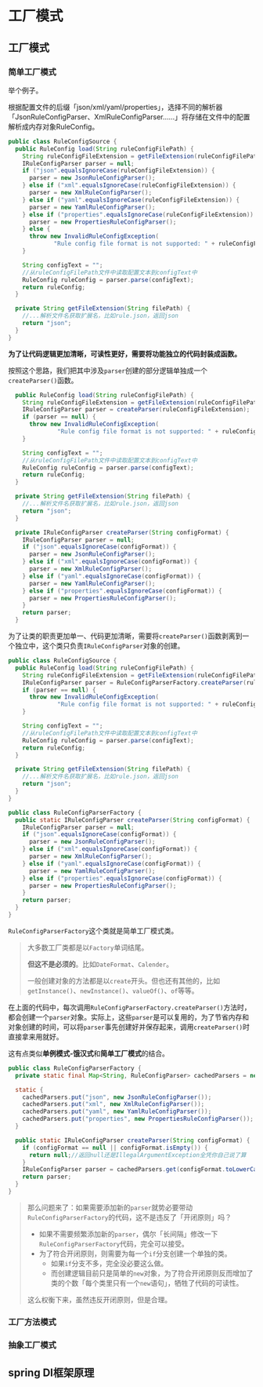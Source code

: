 # 工厂模式

## 工厂模式

### 简单工厂模式

举个例子。

根据配置文件的后缀「json/xml/yaml/properties」，选择不同的解析器「JsonRuleConfigParser、XmlRuleConfigParser……」将存储在文件中的配置解析成内存对象RuleConfig。

```java
public class RuleConfigSource {
  public RuleConfig load(String ruleConfigFilePath) {
    String ruleConfigFileExtension = getFileExtension(ruleConfigFilePath);
    IRuleConfigParser parser = null;
    if ("json".equalsIgnoreCase(ruleConfigFileExtension)) {
      parser = new JsonRuleConfigParser();
    } else if ("xml".equalsIgnoreCase(ruleConfigFileExtension)) {
      parser = new XmlRuleConfigParser();
    } else if ("yaml".equalsIgnoreCase(ruleConfigFileExtension)) {
      parser = new YamlRuleConfigParser();
    } else if ("properties".equalsIgnoreCase(ruleConfigFileExtension)) {
      parser = new PropertiesRuleConfigParser();
    } else {
      throw new InvalidRuleConfigException(
             "Rule config file format is not supported: " + ruleConfigFilePath);
    }

    String configText = "";
    //从ruleConfigFilePath文件中读取配置文本到configText中
    RuleConfig ruleConfig = parser.parse(configText);
    return ruleConfig;
  }

  private String getFileExtension(String filePath) {
    //...解析文件名获取扩展名，比如rule.json，返回json
    return "json";
  }
}
```

**为了让代码逻辑更加清晰，可读性更好，需要将功能独立的代码封装成函数。**

按照这个思路，我们把其中涉及`parser`创建的部分逻辑单独成一个`createParser()`函数。

```java
  public RuleConfig load(String ruleConfigFilePath) {
    String ruleConfigFileExtension = getFileExtension(ruleConfigFilePath);
    IRuleConfigParser parser = createParser(ruleConfigFileExtension);
    if (parser == null) {
      throw new InvalidRuleConfigException(
              "Rule config file format is not supported: " + ruleConfigFilePath);
    }

    String configText = "";
    //从ruleConfigFilePath文件中读取配置文本到configText中
    RuleConfig ruleConfig = parser.parse(configText);
    return ruleConfig;
  }

  private String getFileExtension(String filePath) {
    //...解析文件名获取扩展名，比如rule.json，返回json
    return "json";
  }

  private IRuleConfigParser createParser(String configFormat) {
    IRuleConfigParser parser = null;
    if ("json".equalsIgnoreCase(configFormat)) {
      parser = new JsonRuleConfigParser();
    } else if ("xml".equalsIgnoreCase(configFormat)) {
      parser = new XmlRuleConfigParser();
    } else if ("yaml".equalsIgnoreCase(configFormat)) {
      parser = new YamlRuleConfigParser();
    } else if ("properties".equalsIgnoreCase(configFormat)) {
      parser = new PropertiesRuleConfigParser();
    }
    return parser;
  }
```

为了让类的职责更加单一、代码更加清晰，需要将`createParser()`函数剥离到一个独立中，这个类只负责`IRuleConfigParser`对象的创建。

```java
public class RuleConfigSource {
  public RuleConfig load(String ruleConfigFilePath) {
    String ruleConfigFileExtension = getFileExtension(ruleConfigFilePath);
    IRuleConfigParser parser = RuleConfigParserFactory.createParser(ruleConfigFileExtension);
    if (parser == null) {
      throw new InvalidRuleConfigException(
              "Rule config file format is not supported: " + ruleConfigFilePath);
    }

    String configText = "";
    //从ruleConfigFilePath文件中读取配置文本到configText中
    RuleConfig ruleConfig = parser.parse(configText);
    return ruleConfig;
  }

  private String getFileExtension(String filePath) {
    //...解析文件名获取扩展名，比如rule.json，返回json
    return "json";
  }
}

public class RuleConfigParserFactory {
  public static IRuleConfigParser createParser(String configFormat) {
    IRuleConfigParser parser = null;
    if ("json".equalsIgnoreCase(configFormat)) {
      parser = new JsonRuleConfigParser();
    } else if ("xml".equalsIgnoreCase(configFormat)) {
      parser = new XmlRuleConfigParser();
    } else if ("yaml".equalsIgnoreCase(configFormat)) {
      parser = new YamlRuleConfigParser();
    } else if ("properties".equalsIgnoreCase(configFormat)) {
      parser = new PropertiesRuleConfigParser();
    }
    return parser;
  }
}
```

`RuleConfigParserFactory`这个类就是简单工厂模式类。

> 大多数工厂类都是以`Factory`单词结尾。
>
> **但这不是必须的**。比如`DateFormat`、`Calender`。
>
> 一般创建对象的方法都是以`create`开头。但也还有其他的，比如`getInstance()`、`newInstance()`、`valueOf()`、`of`等等。

在上面的代码中，每次调用`RuleConfigParserFactory.createParser()`方法时，都会创建一个`parser`对象。实际上，这些`parser`是可以复用的，为了节省内存和对象创建的时间，可以将`parser`事先创建好并保存起来，调用`createParser()`时直接拿来用就好。

这有点类似**单例模式-饿汉式**和**简单工厂模式**的结合。

```java
public class RuleConfigParserFactory {
  private static final Map<String, RuleConfigParser> cachedParsers = new HashMap<>();

  static {
    cachedParsers.put("json", new JsonRuleConfigParser());
    cachedParsers.put("xml", new XmlRuleConfigParser());
    cachedParsers.put("yaml", new YamlRuleConfigParser());
    cachedParsers.put("properties", new PropertiesRuleConfigParser());
  }

  public static IRuleConfigParser createParser(String configFormat) {
    if (configFormat == null || configFormat.isEmpty()) {
      return null;//返回null还是IllegalArgumentException全凭你自己说了算
    }
    IRuleConfigParser parser = cachedParsers.get(configFormat.toLowerCase());
    return parser;
  }
}
```



> 那么问题来了：如果需要添加新的`parser`就势必要带动`RuleConfigParserFactory`的代码，这不是违反了「开闭原则」吗？
>
> - 如果不需要频繁添加新的`parser`，偶尔「长间隔」修改一下`RuleConfigParserFactory`代码，完全可以接受。
> - 为了符合开闭原则，则需要为每一个`if`分支创建一个单独的类。
>   - 如果`if`分支不多，完全没必要这么做。
>   - 而创建逻辑目前只是简单的`new`对象，为了符合开闭原则反而增加了类的个数「每个类里只有一个`new`语句」，牺牲了代码的可读性。
>
> 这么权衡下来，虽然违反开闭原则，但是合理。



### 工厂方法模式

### 抽象工厂模式

## spring DI框架原理

